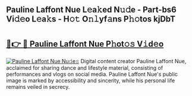 ## Pauline Laffont Nue L𝚎a𝚔ed N𝚞𝚍e - Part-bs6 Vi𝚍𝚎o L𝚎a𝚔s - H𝚘𝚝 O𝚗𝚕yf𝚊ns P𝚑𝚘tos kjDbT

# <h2><a href="http://kfaznw.oniu.top/?m=Pauline+Laffont+Nue">🔗👉 🔴 Pauline Laffont Nue P𝚑ot𝚘𝚜 V𝚒d𝚎o</a></h2>

[![Pauline Laffont Nue Nu𝚍e𝚜](https://i.imgur.com/0qMVB7G.gif)](http://kfaznw.oniu.top/?m=Pauline+Laffont+Nue)
Digital content creator Pauline Laffont Nue, acclaimed for sharing dance and lifestyle material, consisting of performances and vlogs on social media. Pauline Laffont Nue's public image is marked by accessibility and sincerity, while his personal life remains veiled in secrecy.  
